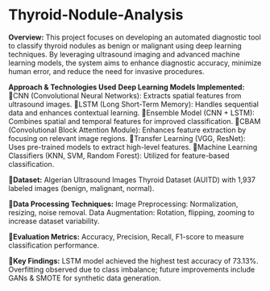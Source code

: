 # Thyroid-Nodule-Analysis

**Overview:**
This project focuses on developing an automated diagnostic tool to classify thyroid nodules as benign or malignant using deep learning techniques. By leveraging ultrasound imaging and advanced machine learning models, the system aims to enhance diagnostic accuracy, minimize human error, and reduce the need for invasive procedures.

**Approach & Technologies Used**
  **Deep Learning Models Implemented:**
    🔹CNN (Convolutional Neural Networks): Extracts spatial features from ultrasound images.
    🔹LSTM (Long Short-Term Memory): Handles sequential data and enhances contextual learning.
    🔹Ensemble Model (CNN + LSTM): Combines spatial and temporal features for improved classification.
    🔹CBAM (Convolutional Block Attention Module): Enhances feature extraction by focusing on relevant image regions.
    🔹Transfer Learning (VGG, ResNet): Uses pre-trained models to extract high-level features.
    🔹Machine Learning Classifiers (KNN, SVM, Random Forest): Utilized for feature-based classification.
    
  🔹**Dataset:**
       Algerian Ultrasound Images Thyroid Dataset (AUITD) with 1,937 labeled images (benign, malignant, normal).

  🔹**Data Processing Techniques:**
      Image Preprocessing: Normalization, resizing, noise removal.
      Data Augmentation: Rotation, flipping, zooming to increase dataset variability.
      
  🔹**Evaluation Metrics:**
      Accuracy, Precision, Recall, F1-score to measure classification performance.
      
  🔹**Key Findings:**
      LSTM model achieved the highest test accuracy of 73.13%.
      Overfitting observed due to class imbalance; future improvements include GANs & SMOTE for synthetic data generation.
